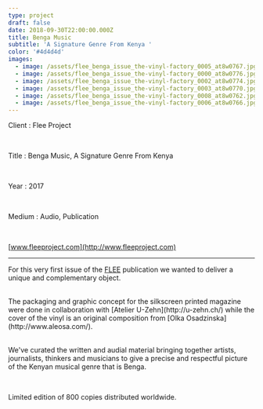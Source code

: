 ```yaml
---
type: project
draft: false
date: 2018-09-30T22:00:00.000Z
title: Benga Music
subtitle: 'A Signature Genre From Kenya '
color: '#4d4d4d'
images:
  - image: /assets/flee_benga_issue_the-vinyl-factory_0005_at8w0767.jpg
  - image: /assets/flee_benga_issue_the-vinyl-factory_0000_at8w0776.jpg
  - image: /assets/flee_benga_issue_the-vinyl-factory_0002_at8w0774.jpg
  - image: /assets/flee_benga_issue_the-vinyl-factory_0003_at8w0770.jpg
  - image: /assets/flee_benga_issue_the-vinyl-factory_0008_at8w0762.jpg
  - image: /assets/flee_benga_issue_the-vinyl-factory_0006_at8w0766.jpg
---
```

Client : Flee Project

<br/>

Title : Benga Music, A Signature Genre From Kenya

<br/>

Year : 2017

</br>

Medium : Audio, Publication

<br/>

[www.fleeproject.com](http://www.fleeproject.com)

- - -

For this very first issue of the [FLEE](http://www.fleeproject.com) publication we wanted to deliver a unique and complementary object.

</br>

<div style="text-align: left"> The packaging and graphic concept for the silkscreen printed magazine were done in collaboration with [Atelier U-Zehn](http://u-zehn.ch/) while the cover of the vinyl is an original composition from [Olka Osadzinska](http://www.aleosa.com/). </div>

</br>

We've curated the written and audial material bringing together artists, journalists, thinkers and musicians to give a precise and respectful picture of the Kenyan musical genre that is Benga.

</br>

Limited edition of 800 copies distributed worldwide.
